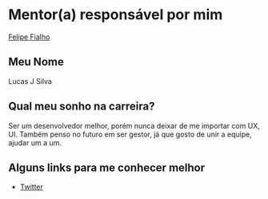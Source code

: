 # Mentor(a) responsável por mim

[Felipe Fialho](/profiles/mentors/profiles/felipe_fialho.md)

## Meu Nome

Lucas J Silva

## Qual meu sonho na carreira?

Ser um desenvolvedor melhor, porém nunca deixar de me importar com UX, UI. Também penso no futuro em ser gestor, já que gosto de unir a equipe, ajudar um a um.

## Alguns links para me conhecer melhor

* [Twitter](https://twitter.com/lucas_dejsilva)